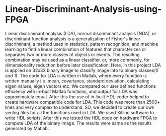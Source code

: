 # Linear-Discriminant-Analysis-using-FPGA
Linear discriminant analysis (LDA), normal discriminant analysis (NDA), or discriminant function analysis is a generalization of Fisher's linear discriminant, a method used in statistics, pattern recognition, and machine learning to find a linear combination of features that characterizes or separates two or more classes of objects or events. The resulting combination may be used as a linear classifier, or, more commonly, for dimensionality reduction before later classification.
Here, in this project LDA is applied on 32x32 binary image to classify image into to binary classes(0 and 1). The code for LDA is written in Matlab, where every function is written manually i.e. mean, covariance, standard deviation, calculating eigen values, eigen vectors etc. We compared our user defined functions efficiency with in-built Matlab functions, and output for LDA was approximately equal. After this the use of in-built HDL coder helped to create hardware compatible code for LDA. This code was more than 2500+ lines and very complex to understand.
SO, we decided to create our own verilog files for all the functions used in LDA. We used Xillinc software to write HDL scripts. After this we tested the HDL code on hardware FPGA to compute LDA of the binary image. The results were same as the results generated by Matlab.

